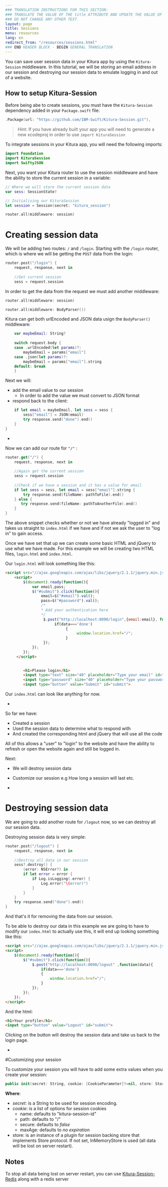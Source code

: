 ```yaml
---
### TRANSLATION INSTRUCTIONS FOR THIS SECTION:
### TRANSLATE THE VALUE OF THE title ATTRIBUTE AND UPDATE THE VALUE OF THE lang ATTRIBUTE. 
### DO NOT CHANGE ANY OTHER TEXT. 
layout: page
title: Sessions
menu: resources
lang: en
redirect_from: "/resources/sessions.html"
### END HEADER BLOCK - BEGIN GENERAL TRANSLATION
---
```


You can save user session data in your Kitura app by using the `Kitura-Session` middleware. In this tutorial, we will be storing an email address in our session and destroying our session data to emulate logging in and out of a website.

How to setup Kitura-Session
-

Before being abe to create sessions, you must have the `Kitura-Session` dependency added in your `Package.swift` file: 

```swift
.Package(url: "https://github.com/IBM-Swift/Kitura-Session.git"),
```

>Hint: If you have already built your app you will need to generate a new xcodeproj in order to use `import KituraSession`

To integrate sessions in your Kitura app, you will need the following imports:

```swift
import Foundation
import KituraSession
import SwiftyJSON
```

Next, you want your Kitura router to use the session middleware and have the ability to store the current session in a variable:

```swift
// Where we will store the current session data
var sess: SessionState?

// Initialising our KituraSession
let session = Session(secret: "kitura_session")

router.all(middleware: session)
```


# Creating session data

We will be adding two routes: `/` and `/login`. Starting with the `/login` router, which is where we will be getting the `POST` data from the login: 

```swift
router.post("/login") {
    request, response, next in
    
    //Get current session 
    sess = request.session
```

In order to get the data from the request we must add another middleware:

```swift
router.all(middleware: session)

router.all(middleware: BodyParser())
```

Kitura can get both urlEncoded and JSON data usign the `BodyParser()` middleware:

```swift
    var maybeEmail: String?
    
    switch request.body {
    case .urlEncoded(let params)?:
        maybeEmail = params["email"]
    case .json(let params)?:
        maybeEmail = params["email"].string
    default: break
    }
```

Next we will:

- add the email value to our session
    - In order to add the value we must convert to JSON format 
- respond back to the client:

```swift
    if let email = maybeEmail, let sess = sess {
        sess["email"] = JSON(email)
        try response.send("done").end()
    }
}
```
-
Now we can add our route for `"/"` :

```swift
router.get("/") {
    request, response, next in
    
    //Again get the current session
    sess = request.session
    
    //Check if we have a session and it has a value for email
    if let sess = sess, let email = sess["email"].string {
        try response.send(fileName: pathToFile).end()
    } else {
       try response.send(fileName: pathToAnotherFile).end()
    }
}
```

The above snippet checks whether or not we have already "logged in" and takes us straight to `index.html` if we have and if not we ask the user to "log in" to gain access.

Once we have set that up we can create some basic HTML and jQuery to use what we have made. For this example we will be creating two HTML files, `login.html` and `index.html`. 

Our `login.html` will look something like this:

```html
<script src="//ajax.googleapis.com/ajax/libs/jquery/2.1.1/jquery.min.js"></script>
    <script>
        $(document).ready(function(){
            var email,pass;
            $("#submit").click(function(){
                email=$("#email").val();
                pass=$("#password").val();
                /*
                * Add your authentication here
                */
                 $.post("http://localhost:8090/login",{email:email}, function(data){
                      if(data==='done')
                           {
                                window.location.href="/";
                           }
                 });
            });
        });
     </script>
        

        <h1>Please login</h1>
        <input type="text" size="40" placeholder="Type your email" id="email"><br />
        <input type="password" size="40" placeholder="Type your password" id="password"><br />
        <input type="button" value="Submit" id="submit">
```

Our `index.html` can look like anything for now.

-
So far we have:

- Created a session
- Used the session data to determine what to respond with
- And created the corresponding html and jQuery that will use all the code

All of this allows a "user" to "login" to the website and have the ability to refresh or open the website again and still be logged in.

Next:

- We will destroy session data
- Customize our session e.g How long a session will last etc.

-

# Destroying session data

We are going to add another route for `/logout` now, so we can destroy all our session data.

Destroying session data is very simple:

```swift
router.post("/logout") {
    request, response, next in
    
    //Destroy all data in our session
    sess?.destroy() {
        (error: NSError?) in
        if let error = error {
            if Log.isLogging(.error) {
                Log.error("\(error)")
            }
        }
    }
    try response.send("done").end()
}
```
And that's it for removing the data from our session.

To be able to destroy our data in this example we are going to have to modify our `index.html` to actually use this, it will end up looking something like this:

```html
<script src="//ajax.googleapis.com/ajax/libs/jquery/2.1.1/jquery.min.js"></script>
<script>
    $(document).ready(function(){
        $("#submit").click(function(){
            $.post("http://localhost:8090/logout" ,function(data){
                if(data==='done')
                {
                    window.location.href="/";
                }
            });
        });
    });
</script>
```

And the html:

```html
<h1>Your profile</h1>
<input type="button" value="Logout" id="submit">
```
Clicking on the button will destroy the session data and take us back to the login page.

-
#Customizing your session

To customize your session you will have to add some extra values when you create your session:

```swift
public init(secret: String, cookie: [CookieParameter]?=nil, store: Store?=nil)
```

**Where**:

- *secret*: is a String to be used for session encoding.
- *cookie*: is a list of options for session cookies
    - name: defaults to "kitura-session-id"
    - path: defaults to "/"
    - secure: defaults to *false*
    - maxAge: defaults to *no expiration*
- store: is an instance of a plugin for session backing store that implements Store protocol. If not set, InMemoryStore is used (all data will be lost on server restart).  


Notes
-
To stop all data being lost on server restart, you can use [Kitura-Session-Redis](https://github.com/IBM-Swift/Kitura-Session-Redis) along with a redis server
